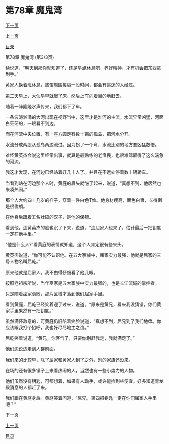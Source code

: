<h1>第78章   魔鬼湾</h1>
            <div><p><a href="./0234_%E7%AC%AC79%E7%AB%A0_%E5%BF%83%E6%80%80%E9%AC%BC%E8%83%8E.md">下一页</a></p><p><a href="./0232_%E7%AC%AC78%E7%AB%A0_%E9%AD%94%E9%AC%BC%E6%B9%BE.md">上一页</a></p><p><a href="../">目录</a></p></div>
            <div><p>第78章   魔鬼湾 (第3/3页)</p><p>续说道，“明天到那你就知道了，还是早点休息吧，养好精神，才有机会把东西拿到手。”</p><p>黄家人换着班休息，旅馆周围每隔一段时间，都会有巡逻的人经过。</p><p>第二天早上，大伙早早就起了床，然后上车向着目的地赶去。</p><p>随着一阵隆隆水声传来，我们都下了车。</p><p>一条波涛汹涌的大河出现在视野当中，这里才是淮河的主流。水流异常凶猛，河面白茫茫的，一眼看不到边。</p><p>而在河流中央位置，有一座方圆足有数十亩的孤岛，把河水分开。</p><p>水流分成两股从孤岛两边流过。因为拐了一个弯，水流比别的地方要凶猛数倍。</p><p>难怪黄英杰会说这里经常出事，就算是最熟练的老渔民，也很难驾驭得了这么湍急的河流。</p><p>我这才发现，在河边已经站着好几十人了。并且在不远处停着数十辆轿车。</p><p>当看到站在河边那个人时，黄庭的眉头就皱了起来，说道，“真想不到，他居然也来凑热闹。”</p><p>那个人大约四十几岁的样子，穿着一件白色T恤。他身材瘦高，面色白皙，长得倒是很俊朗。</p><p>在他身后跟着五名壮硕的汉子，是他的保镖。</p><p>看到他，连黄英杰的脸也沉了下来，说道，“连屈家人也来了，估计最后一把钥匙一定在他手里。”</p><p>“他是什么人?”看黄庭的表情就知道，这个人肯定很有些来头。</p><p>黄英杰说道，“你可能不认识他。在五大家族中，屈家实力最强，他就是屈家的三号人物名叫屈乾。”</p><p>原来他就是屈家人。我不由得仔细看了他几眼。</p><p>按照老祖宗所说，当年巫家是五大家族中实力最强的，也是长江流域的掌控者。</p><p>只是随着巫家衰败，那片区域才落到他们屈家手里。</p><p>看到黄庭，屈乾已经笑着迎了过来，说道，“原来是黄兄，看来我没猜错，你们黄家手里果然有一把钥匙。”</p><p>虽然满怀敌意的，可黄庭仍旧陪着笑脸说道，“真想不到，屈兄到了我们地盘。你应该跟我打个招呼，我也好尽尽地主之谊。”</p><p>屈乾笑着说道，“黄兄，你客气了，只要你别赶我走，我就满足了。”</p><p>他们边说边走到人群前面。</p><p>我们来的比较早，除了屈家和黄家人到了之外，别的家族还没来。</p><p>在场的还有很多镇子上来看热闹的人，当然也有一些小势力的人物。</p><p>他们虽然没有钥匙，可都想着，如果有人动手，或许能捡到些便宜。好多知道青龙殿消息的人都赶了来。</p><p>我们跟在黄庭身后。黄庭笑着问道，“屈兄，第四把钥匙一定在你们屈家人手里吧？”</p></div>
            <div><p><a href="./0234_%E7%AC%AC79%E7%AB%A0_%E5%BF%83%E6%80%80%E9%AC%BC%E8%83%8E.md">下一页</a></p><p><a href="./0232_%E7%AC%AC78%E7%AB%A0_%E9%AD%94%E9%AC%BC%E6%B9%BE.md">上一页</a></p><p><a href="../">目录</a></p></div>